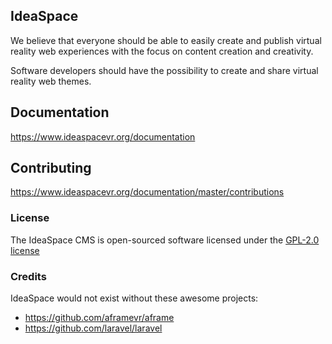 ## IdeaSpace 

We believe that everyone should be able to easily create and publish virtual reality web experiences with the focus on content creation and creativity. 

Software developers should have the possibility to create and share virtual reality web themes.

## Documentation

https://www.ideaspacevr.org/documentation

## Contributing

https://www.ideaspacevr.org/documentation/master/contributions

### License

The IdeaSpace CMS is open-sourced software licensed under the [GPL-2.0 license](https://opensource.org/licenses/GPL-2.0)

### Credits

IdeaSpace would not exist without these awesome projects:

- https://github.com/aframevr/aframe
- https://github.com/laravel/laravel

